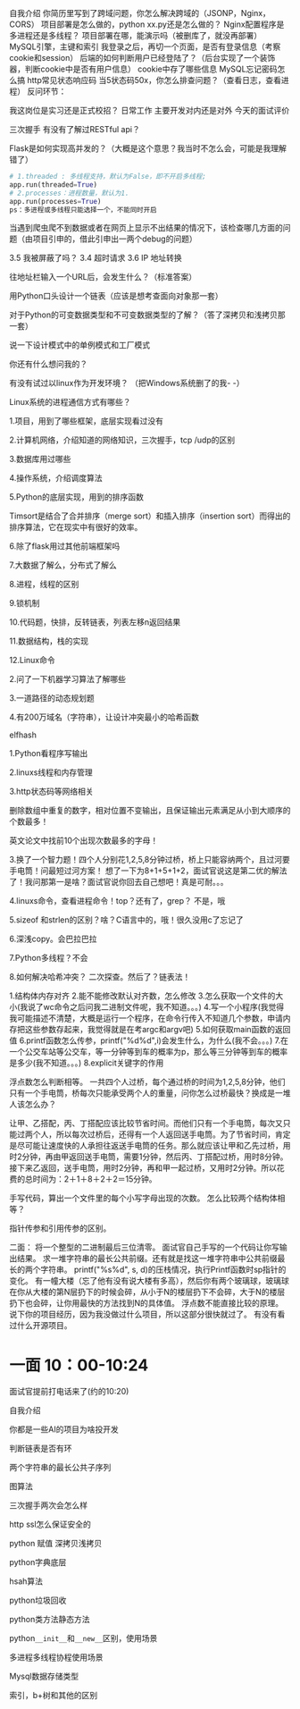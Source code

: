 



自我介绍
你简历里写到了跨域问题，你怎么解决跨域的（JSONP，Nginx，CORS）
项目部署是怎么做的，python xx.py还是怎么做的？
Nginx配置程序是多进程还是多线程？
项目部署在哪，能演示吗（被删库了，就没再部署）
MySQL引擎，主键和索引
我登录之后，再切一个页面，是否有登录信息（考察cookie和session）
后端的如何判断用户已经登陆了？（后台实现了一个装饰器，判断cookie中是否有用户信息）
cookie中存了哪些信息
MySQL忘记密码怎么搞
http常见状态响应码
当5状态码50x，你怎么排查问题？（查看日志，查看进程）
反问环节：

我这岗位是实习还是正式校招？
日常工作
主要开发对内还是对外
今天的面试评价



三次握手
有没有了解过RESTful api？

Flask是如何实现高并发的？（大概是这个意思？我当时不怎么会，可能是我理解错了）

```python
# 1.threaded : 多线程支持，默认为False，即不开启多线程;
app.run(threaded=True)
# 2.processes：进程数量，默认为1.
app.run(processes=True)
ps：多进程或多线程只能选择一个，不能同时开启
```


当遇到爬虫爬不到数据或者在网页上显示不出结果的情况下，该检查哪几方面的问题（由项目引申的，借此引申出一两个debug的问题）

3.5 我被屏蔽了吗？
3.4 超时请求
3.6 IP 地址转换

往地址栏输入一个URL后，会发生什么？（标准答案）

用Python口头设计一个链表（应该是想考查面向对象那一套）

对于Python的可变数据类型和不可变数据类型的了解？（答了深拷贝和浅拷贝那一套）

说一下设计模式中的单例模式和工厂模式

你还有什么想问我的？

有没有试过以linux作为开发环境？ （把Windows系统删了的我- -）

Linux系统的进程通信方式有哪些？


1.项目，用到了哪些框架，底层实现看过没有

2.计算机网络，介绍知道的网络知识，三次握手，tcp /udp的区别

3.数据库用过哪些

4.操作系统，介绍调度算法

5.Python的底层实现，用到的排序函数

Timsort是结合了合并排序（merge sort）和插入排序（insertion sort）而得出的排序算法，它在现实中有很好的效率。

6.除了flask用过其他前端框架吗

7.大数据了解么，分布式了解么

8.进程，线程的区别

9.锁机制

10.代码题，快排，反转链表，列表左移n返回结果

11.数据结构，栈的实现

12.Linux命令

2.问了一下机器学习算法了解哪些

3.一道路径的动态规划题

4.有200万域名（字符串），让设计冲突最小的哈希函数

elfhash



1.Python看程序写输出

2.linuxs线程和内存管理

3.http状态码等网络相关

删除数组中重复的数字，相对位置不变输出，且保证输出元素满足从小到大顺序的个数最多！



英文论文中找前10个出现次数最多的字母！



3.换了一个智力题！四个人分别花1,2,5,8分钟过桥，桥上只能容纳两个，且过河要手电筒！问最短过河方案！
想了一下为8+1+5+1+2，面试官说这是第二优的解法了！我问那第一是啥？面试官说你回去自己想吧！真是可耐。。。

4.linuxs命令，查看进程命令！top？还有了，grep？ 不是，哦

5.sizeof 和strlen的区别？啥？C语言中的，哦！很久没用c了忘记了

6.深浅copy。会巴拉巴拉

7.Python多线程？不会

8.如何解决哈希冲突？ 二次探查。然后了？链表法！





1.结构体内存对齐
2.能不能修改默认对齐数，怎么修改
3.怎么获取一个文件的大小(我说了wc命令之后问我二进制文件呢，我不知道。。。)
4.写一个小程序(我觉得我可能描述不清楚，大概是运行一个程序，在命令行传入不知道几个参数，申请内存把这些参数存起来，我觉得就是在考argc和argv吧)
5.如何获取main函数的返回值
6.printf函数怎么传参，printf("%d%d",i)会发生什么，为什么(我不会。。。)
7.在一个公交车站等公交车，等一分钟等到车的概率为p，那么等三分钟等到车的概率是多少(我不知道。。。)
8.explicit关键字的作用


浮点数怎么判断相等。
一共四个人过桥，每个通过桥的时间为1,2,5,8分钟，他们只有一个手电筒，桥每次只能承受两个人的重量，问你怎么过桥最快？换成是一堆人该怎么办？

让甲、乙搭配，丙、丁搭配应该比较节省时间。而他们只有一个手电筒，每次又只能过两个人，所以每次过桥后，还得有一个人返回送手电筒。为了节省时间，肯定是尽可能让速度快的人承担往返送手电筒的任务。那么就应该让甲和乙先过桥，用时2分钟，再由甲返回送手电筒，需要1分钟，然后丙、丁搭配过桥，用时8分钟。接下来乙返回，送手电筒，用时2分钟，再和甲一起过桥，又用时2分钟。所以花费的总时间为：2＋1＋8＋2＋2＝15分钟。




手写代码，算出一个文件里的每个小写字母出现的次数。
怎么比较两个结构体相等？

指针传参和引用传参的区别。

二面：
将一个整型的二进制最后三位清零。
面试官自己手写的一个代码让你写输出结果。
求一堆字符串的最长公共前缀。还有就是找这一堆字符串中公共前缀最长的两个字符串。
printf("%s%d", s, d)的压栈情况，执行Printf函数时sp指针的变化。
有一幢大楼（忘了他有没有说大楼有多高），然后你有两个玻璃球，玻璃球在你从大楼的第N层扔下的时候会碎，从小于N的楼层扔下不会碎，大于N的楼层扔下也会碎，让你用最快的方法找到N的具体值。
浮点数不能直接比较的原理。
说下你的项目经历，因为我没做过什么项目，所以这部分很快就过了。
有没有看过什么开源项目。


# 一面 10：00-10:24

面试官提前打电话来了(约的10:20)

自我介绍

你都是一些AI的项目为啥投开发

判断链表是否有环

两个字符串的最长公共子序列

图算法

三次握手两次会怎么样

http ssl怎么保证安全的

python 赋值 深拷贝浅拷贝

python字典底层

hsah算法

python垃圾回收

python类方法静态方法

python`__init__`和`__new__`区别，使用场景

多进程多线程协程使用场景

Mysql数据存储类型

索引，b+树和其他的区别
